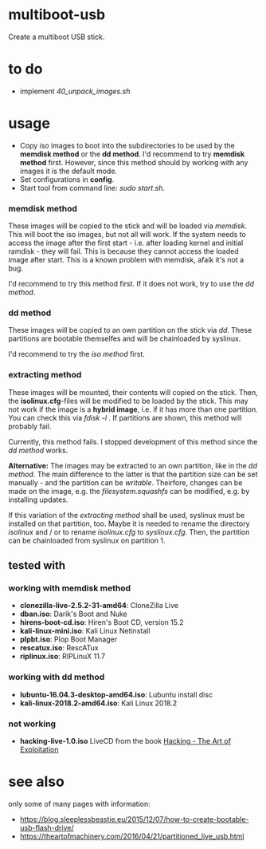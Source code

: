 # multiboot-usb
Create a multiboot USB stick.

# to do

* implement *40_unpack_images.sh*

# usage

* Copy iso images to boot into the subdirectories to be used by the **memdisk method** or the **dd method**. I'd recommend to try **memdisk method** first. However, since this method should by working with any images it is the default mode.
* Set configurations in **config**.
* Start tool from command line: *sudo start.sh*.

### memdisk method
These images will be copied to the stick and will be loaded via *memdisk*. This will boot the iso images, but not all will work. If the system needs to access the image after the first start - i.e. after loading kernel and initial ramdisk - they will fail. This is because they cannot access the loaded image after start. This is a known problem with memdisk, afaik it's not a bug.

I'd recommend to try this method first. If it does not work, try to use the *dd method*.

### dd method
These images will be copied to an own partition on the stick via *dd*. These partitions are bootable themselfes and will be chainloaded by syslinux.

I'd recommend to try the *iso method* first.

### extracting method

These images will be mounted, their contents will copied on the stick. Then, the **isolinux.cfg**-files will be modified to be loaded by the stick. This may not work if the image is a **hybrid image**, i.e. if it has more than one partition. You can check this via *fdisk -l <image name>*. If partitions are shown, this method will probably fail.

Currently, this method fails. I stopped development of this method since the *dd method* works.

**Alternative:** The images may be extracted to an own partition, like in the *dd method*. The main difference to the latter is that the partition size can be set manually - and the partition can be *writable*. Theirfore, changes can be made on the image, e.g. the *filesystem.squashfs* can be modified, e.g. by installing updates.

If this variation of the *extracting method* shall be used, syslinux must be installed on that partition, too. Maybe it is needed to rename the directory *isolinux* and / or to rename *isolinux.cfg* to *syslinux.cfg*. Then, the partition can be chainloaded from syslinux on partition 1.

## tested with

### working with **memdisk method**

* **clonezilla-live-2.5.2-31-amd64**: CloneZilla Live
* **dban.iso**: Darik's Boot and Nuke
* **hirens-boot-cd.iso**: Hiren's Boot CD, version 15.2
* **kali-linux-mini.iso**: Kali Linux Netinstall
* **plpbt.iso**: Plop Boot Manager
* **rescatux.iso**: RescATux
* **riplinux.iso**: RIPLinuX 11.7

### working with **dd method**

* **lubuntu-16.04.3-desktop-amd64.iso**: Lubuntu install disc
* **kali-linux-2018.2-amd64.iso**: Kali Linux 2018.2
### not working

* **hacking-live-1.0.iso** LiveCD from the book [Hacking - The Art of Exploitation](https://nostarch.com/hackingCD.htm)

# see also

only some of many pages with information:

* <https://blog.sleeplessbeastie.eu/2015/12/07/how-to-create-bootable-usb-flash-drive/>
* <https://theartofmachinery.com/2016/04/21/partitioned_live_usb.html>
